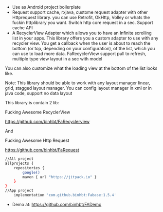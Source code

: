 - Use as Android project boilerplate 
- Request support cache, rxjava, custome request adapter with other Httprequest library. you can use Retrofit, OkHttp, Volley or whats the fuckin httplibrary you want. Switch http core request in a sec. Support cache API 
- A RecyclerView Adapter which allows you to have an Infinite scrolling list in your apps. This library offers you a custom adapter to use with any recycler view. You get a callback when the user is about to reach the bottom (or top, depending on your configuration), of the list, which you can use to load more data. FaRecyclerView support pull to refresh, multiple type view layout in a sec with model

You can also customize what the loading view at the bottom of the list looks like.

Note: This library should be able to work with any layout manager linear, grid, stagged layout manager. You can config layout manager in xml or in java code, support no data layout

This library is contain 2 lib:

Fucking Awesome RecyclerView

https://github.com/binhbt/FaRecyclerview

And

Fucking Awesome Http Request

https://github.com/binhbt/FaRequest
```sh
//All project
allprojects {
    repositories {
        google()
        maven { url "https://jitpack.io" }
    }
}
//App project
    implementation 'com.github.binhbt:Fabase:1.5.4'
```
- Demo at:
https://github.com/binhbt/FADemo
